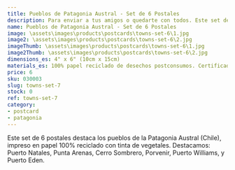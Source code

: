 ```yaml
---
title: Pueblos de Patagonia Austral - Set de 6 Postales
description: Para enviar a tus amigos o quedarte con todos. Este set de 7 postales destaca los parques nacionales de la Patagonia Austral (Chile),  impreso en papel 100% reciclado con tinta de vegetales.
name: Pueblos de Patagonia Austral - Set de 6 Postales
image: \assets\images\products\postcards\towns-set-6\1.jpg
image2: \assets\images\products\postcards\towns-set-6\2.jpg
imageThumb: \assets\images\products\postcards\towns-set-6\1.jpg
image2Thumb: \assets\images\products\postcards\towns-set-6\2.jpg
dimensions_es: 4" x 6" (10cm x 15cm)
materials_es: 100% papel reciclado de desechos postconsumos. Certificado FSC.
price: 6
sku: 030003
slug: towns-set-7
stock: 0
ref: towns-set-7
category:
- postcard
- patagonia
---
```

Este set de 6 postales destaca los pueblos de la Patagonia Austral (Chile), impreso en papel 100% reciclado con tinta de vegetales. Destacamos: Puerto Natales, Punta Arenas, Cerro Sombrero, Porvenir, Puerto Williams, y Puerto Eden.
